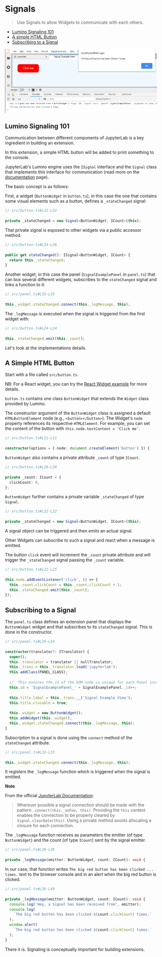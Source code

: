 # Signals

> Use Signals to allow Widgets to communicate with each others.

- [Lumino Signaling 101](#lumino-signaling-101)
- [A simple HTML Button](#a-simple-html-button)
- [Subscribing to a Signal](#subscribing-to-a-signal)

![Button with Signal](preview.png)

## Lumino Signaling 101

Communication between different components of JupyterLab is a key ingredient in building an extension.

In this extension, a simple HTML button will be added to print something to the console.

JupyterLab's Lumino engine uses the `ISignal` interface and the
`Signal` class that implements this interface for communication
(read more on the [documentation](https://jupyterlab.github.io/lumino/signaling/index.html) page).

The basic concept is as follows:

First, a widget (`ButtonWidget` in `button.ts`), in this case the one that contains
some visual elements such as a button, defines a `_stateChanged` signal:

```ts
// src/button.ts#L32-L32

private _stateChanged = new Signal<ButtonWidget, ICount>(this);
```

That private signal is exposed to other widgets via a public accessor method.

```ts
// src/button.ts#L34-L36

public get stateChanged(): ISignal<ButtonWidget, ICount> {
  return this._stateChanged;
}
```

Another widget, in this case the panel (`SignalExamplePanel` in `panel.ts`) that can box several different widgets,
subscribes to the `stateChanged` signal and links a function to it:

```ts
// src/panel.ts#L33-L33

this._widget.stateChanged.connect(this._logMessage, this);
```

The `_logMessage` is executed when the signal is triggered from the first widget with:

```ts
// src/button.ts#L24-L24

this._stateChanged.emit(this._count);
```

Let's look at the implementations details.

## A Simple HTML Button

Start with a file called `src/button.ts`.

NB: For a React widget, you can try the [React Widget example](../react-widget) for more details.

`button.ts` contains one class `ButtonWidget` that extends the
`Widget` class provided by Lumino.

The constructor argument of the `ButtonWidget` class is assigned a default `HTMLButtonElement` node (e.g., `<button></button>`). The Widget's `node` property references its respective `HTMLElement`. For example, you can set the content of the button with `this.node.textContent = 'Click me'`.

```ts
// src/button.ts#L11-L11

constructor(options = { node: document.createElement('button') }) {
```

`ButtonWidget` also contains a private attribute `_count` of type `ICount`.

```ts
// src/button.ts#L28-L30

private _count: ICount = {
  clickCount: 0,
};
```

`ButtonWidget` further contains a private variable `_stateChanged` of type
`Signal`.

```ts
// src/button.ts#L32-L32

private _stateChanged = new Signal<ButtonWidget, ICount>(this);
```

A signal object can be triggered and then emits an actual signal.

Other Widgets can subscribe to such a signal and react when a message is
emitted.

The button `click` event will increment the `_count`
private attribute and will trigger the `_stateChanged` signal passing
the `_count` variable.

```ts
// src/button.ts#L22-L25

this.node.addEventListener('click', () => {
  this._count.clickCount = this._count.clickCount + 1;
  this._stateChanged.emit(this._count);
});
```

## Subscribing to a Signal

The `panel.ts` class defines an extension panel that displays the
`ButtonWidget` widget and that subscribes to its `stateChanged` signal.
This is done in the constructor.

```ts
// src/panel.ts#L19-L34

constructor(translator?: ITranslator) {
  super();
  this._translator = translator || nullTranslator;
  this._trans = this._translator.load('jupyterlab');
  this.addClass(PANEL_CLASS);

  //  This ensures the id of the DOM node is unique for each Panel instance.
  this.id = 'SignalExamplePanel_' + SignalExamplePanel._id++;

  this.title.label = this._trans.__('Signal Example View');
  this.title.closable = true;

  this._widget = new ButtonWidget();
  this.addWidget(this._widget);
  this._widget.stateChanged.connect(this._logMessage, this);
}
```

Subscription to a signal is done using the `connect` method of the
`stateChanged` attribute.

```ts
// src/panel.ts#L33-L33

this._widget.stateChanged.connect(this._logMessage, this);
```

It registers the `_logMessage` function which is triggered when the signal is emitted.

**Note**

From the official [JupyterLab Documentation](https://jupyterlab.readthedocs.io/en/stable/developer/patterns.html#signals):

> Wherever possible a signal connection should be made with the pattern `.connect(this._onFoo, this)`.
> Providing the `this` context enables the connection to be properly cleared by `Signal.clearData(this)`.
> Using a private method avoids allocating a closure for each connection.

The `_logMessage` function receives as parameters the emitter (of type `ButtonWidget`)
and the count (of type `ICount`) sent by the signal emitter.

```ts
// src/panel.ts#L36-L36

private _logMessage(emitter: ButtonWidget, count: ICount): void {
```

In our case, that function writes `The big red button has been clicked ... times.` text
to the browser console and in an alert when the big red button is clicked.

```ts
// src/panel.ts#L36-L44

private _logMessage(emitter: ButtonWidget, count: ICount): void {
  console.log('Hey, a Signal has been received from', emitter);
  console.log(
    `The big red button has been clicked ${count.clickCount} times.`
  );
  window.alert(
    `The big red button has been clicked ${count.clickCount} times.`
  );
}
```

There it is. Signaling is conceptually important for building extensions.
